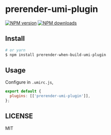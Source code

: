# prerender-umi-plugin

[![NPM version](https://img.shields.io/npm/v/prerender-umi-plugin.svg?style=flat)](https://npmjs.org/package/prerender-umi-plugin) [![NPM downloads](http://img.shields.io/npm/dm/prerender-umi-plugin.svg?style=flat)](https://npmjs.org/package/prerender-umi-plugin)

## Install

```bash
# or yarn
$ npm install prerender-when-build-umi-plugin
```

## Usage

Configure in `.umirc.js`,

```js
export default {
  plugins: [['prerender-umi-plugin']],
};
```

## LICENSE

MIT
